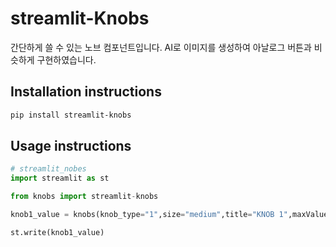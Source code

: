# streamlit-Knobs

간단하게 쓸 수 있는 노브 컴포넌트입니다.
AI로 이미지를 생성하여 아날로그 버튼과 비슷하게 구현하였습니다.

## Installation instructions

```sh
pip install streamlit-knobs
```

## Usage instructions

```python
# streamlit_nobes
import streamlit as st

from knobs import streamlit-knobs

knob1_value = knobs(knob_type="1",size="medium",title="KNOB 1",maxValue=3000,minValue=0)

st.write(knob1_value)
```
